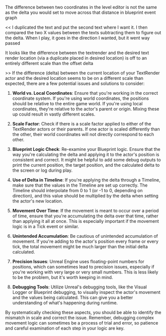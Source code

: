 
The difference between two coordinates in the level editor is not the same as the delta you would set to move across that distance in blueprint event graph

\<<
I duplicated the text and put the second text where I want it. I then compared the two X values between the texts subtracting them to figure out the delta. When I play, it goes in the direction I wanted, but it went way passed

It looks like the difference between the textrender and the desired text render location (via a duplicate placed in desired location) is off to an entirely different scale than the offset delta


\>>
If the difference (delta) between the current location of your TextRender actor and the desired location seems to be on a different scale than expected, there are a few potential issues and solutions to consider:

1. **World vs. Local Coordinates**: Ensure that you're working in the correct coordinate system. If you're using world coordinates, the positions should be relative to the entire game world. If you're using local coordinates, they're relative to the actor's parent or origin. Mixing these up could result in vastly different scales.

2. **Scale Factor**: Check if there is a scale factor applied to either of the TextRender actors or their parents. If one actor is scaled differently than the other, their world coordinates will not directly correspond to each other.

3. **Blueprint Logic Check**: Re-examine your Blueprint logic. Ensure that the way you're calculating the delta and applying it to the actor's position is consistent and correct. It might be helpful to add some debug outputs to print the current position, the target position, and the calculated delta to the screen or log during play.

4. **Use of Delta in Timeline**: If you're applying the delta through a Timeline, make sure that the values in the Timeline are set up correctly. The Timeline should interpolate from 0 to 1 (or -1 to 0, depending on direction), and this value should be multiplied by the delta when setting the actor's new location.

5. **Movement Over Time**: If the movement is meant to occur over a period of time, ensure that you're accumulating the delta over that time, rather than applying it all at once. This is especially important if the movement logic is in a Tick event or similar.

6. **Unintended Accumulation**: Be cautious of unintended accumulation of movement. If you're adding to the actor's position every frame or every tick, the total movement might be much larger than the initial delta calculated.

7. **Precision Issues**: Unreal Engine uses floating-point numbers for positions, which can sometimes lead to precision issues, especially if you're working with very large or very small numbers. This is less likely to be the problem, but it's worth keeping in mind.

8. **Debugging Tools**: Utilize Unreal's debugging tools, like the Visual Logger or Blueprint debugging, to visually inspect the actor's movement and the values being calculated. This can give you a better understanding of what's happening during runtime.

By systematically checking these aspects, you should be able to identify the mismatch in scale and correct the issue. Remember, debugging complex movement logic can sometimes be a process of trial and error, so patience and careful examination of each step in your logic are key.